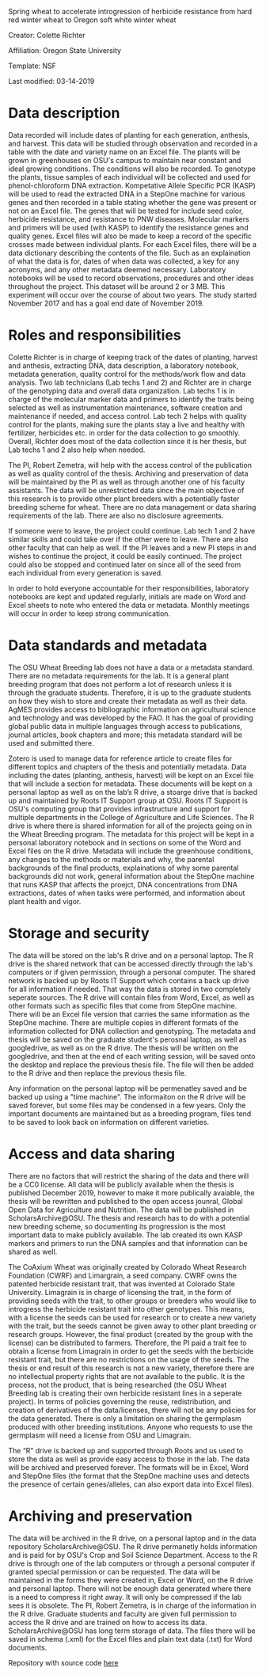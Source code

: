Spring wheat to accelerate introgression of herbicide resistance from hard red winter wheat to Oregon soft white winter wheat

Creator: Colette Richter

Affiliation: Oregon State University

Template: NSF

Last modified: 03-14-2019


# Data description
Data recorded will include dates of planting for each generation, anthesis, and harvest. This data will be studied through observation and recorded in a table with the date and variety name on an Excel file. The plants will be grown in greenhouses on OSU's campus to maintain near constant and ideal growing conditions. The conditions will also be recorded. To genotype the plants, tissue samples of each individual will be collected and used for phenol-chloroform DNA extraction. Kompetative Allele Specific PCR (KASP) will be used to read the extracted DNA in a StepOne machine for various genes and then recorded in a table stating whether the gene was present or not on an Excel file. The genes that will be tested for include seed color, herbicide resistance, and resistance to PNW diseases. Molecular markers and primers will be used (with KASP) to identify the resistance genes and quality genes. Excel files will also be made to keep a record of the specific crosses made between individual plants. For each Excel files, there will be a data dictionary describing the contents of the file. Such as an explaination of what the data is for, dates of when data was collected, a key for any acronyms, and any other metadata deemed necessary. Laboratory notebooks will be used to record observations, procedures and other ideas throughout the project. This dataset will be around 2 or 3 MB. This experiment will occur over the course of about two years. The study started November 2017 and has a goal end date of November 2019.

# Roles and responsibilities
Colette Richter is in charge of keeping track of the dates of planting, harvest and anthesis, extracting DNA, data description, a laboratory notebook, metadata generation, quality control for the methods/work flow and data analysis. Two lab technicians (Lab techs 1 and 2) and Richter are in charge of the genotyping data and overall data organization. Lab techs 1 is in charge of the molecular marker data and primers to identify the traits being selected as well as instrumentation maintenance, software creation and maintenance if needed, and access control. Lab tech 2 helps with quality control for the plants, making sure the plants stay a live and healthy with fertilizer, herbicides etc. in order for the data collection to go smoothly. Overall, Richter does most of the data collection since it is her thesis, but Lab techs 1 and 2 also help when needed.

The PI, Robert Zemetra, will help with the access control of the publication as well as quality control of the thesis. Archiving and preservation of data will be maintained by the PI as well as through another one of his faculty assistants. The data will be unrestricted data since the main objective of this research is to provide other plant breeders with a potentially faster breeding scheme for wheat. There are no data management or data sharing requirements of the lab. There are also no disclosure agreements.

If someone were to leave, the project could continue. Lab tech 1 and 2 have similar skills and could take over if the other were to leave. There are also other faculty that can help as well. If the PI leaves and a new PI steps in and wishes to continue the project, it could be easily continued. The project could also be stopped and continued later on since all of the seed from each individual from every generation is saved. 

In order to hold everyone accountable for their responsibilities, laboratory notebooks are kept and updated regularly, initials are made on Word and Excel sheets to note who entered the data or metadata. Monthly meetings will occur in order to keep strong communication.

# Data standards and metadata
The OSU Wheat Breeding lab does not have a data or a metadata standard. There are no metadata requirements for the lab. It is a general plant breeding program that does not perform a lot of research unless it is through the graduate students. Therefore, it is up to the graduate students on how they wish to store and create their metadata as well as their data. AgMES provides access to bibliographic information on agricultural science and technology and was developed by the FAO. It has the goal of providing global public data in multiple languages through access to publications, journal articles, book chapters and more; this metadata standard will be used and submitted there.

Zotero is used to manage data for reference article to create files for different topics and chapters of the thesis and potentially metadata. Data including the dates (planting, anthesis, harvest) will be kept on an Excel file that will include a section for metadata. These documents will be kept on a personal laptop as well as on the lab’s R drive, a stoarge drive that is backed up and maintained by Roots IT Support group at OSU. Roots IT Support is OSU's computing group that provides infrastructure and support for multiple departments in the College of Agriculture and Life Sciences. The R drive is where there is shared information for all of the projects going on in the Wheat Breeding program. The metadata for this project will be kept in a personal laboratory notebook and in sections on some of the Word and Excel files on the R drive. Metadata will include the greenhouse conditions, any changes to the methods or materials and why, the parental backgrounds of the final products, explainations of why some parental backgrounds did not work, general information about the StepOne machine that runs KASP that affects the proejct, DNA concentrations from DNA extractions, dates of when tasks were performed, and information about plant health and vigor.

# Storage and security
The data will be stored on the lab's R drive and on a personal laptop. The R drive is the shared network that can be accessed directly through the lab's computers or if given permission, through a personal computer. The shared network is backed up by Roots IT Support which contains a back up drive for all information if needed. That way the data is stored in two completely seperate sources. The R drive will contain files from Word, Excel, as well as other formats such as specific files that come from StepOne machine. There will be an Excel file version that carries the same information as the StepOne machine. There are multiple copies in different formats of the information collected for DNA collection and genotyping. The metadata and thesis will be saved on the graduate student's perosnal laptop, as well as googledrive, as well as on the R drive. The thesis will be written on the googledrive, and then at the end of each writing session, will be saved onto the desktop and replace the previous thesis file. The file will then be added to the R drive and then replace the previous thesis file.

Any information on the personal laptop will be permenatley saved and be backed up using a "time machine". The informaiton on the R drive will be saved forever, but some files may be condensed in a few years. Only the important documents are maintained but as a breeding program, files tend to be saved to look back on information on different varieties. 

# Access and data sharing
There are no factors that will restrict the sharing of the data and there will be a CC0 license. All data will be publicly available when the thesis is published December 2019, however to make it more publically avaiable, the thesis will be rewritten and published to the open access jounral, Global Open Data for Agriculture and Nutrition. The data will be published in ScholarsArchive@OSU. The thesis and research has to do with a potential new breeding scheme, so documenting its progression is the most important data to make publicly available. The lab created its own KASP markers and primers to run the DNA samples and that information can be shared as well.

The CoAxium Wheat was originally created by Colorado Wheat Research Foundation (CWRF) and Limargrain, a seed company. CWRF owns the patented herbicide resistant trait, that was invented at Colorado State University. Limagrain is in charge of licensing the trait, in the form of providing seeds with the trait, to other groups or breeders who would like to introgress the herbicide resistant trait into other genotypes. This means, with a license the seeds can be used for research or to create a new variety with the trait, but the seeds cannot be given away to other plant breeding or research groups. However, the final product (created by the group with the license) can be distributed to farmers. Therefore, the PI paid a trait fee to obtain a license from Limagrain in order to get the seeds with the berbicide resistant trait, but there are no restrictions on the usage of the seeds. The thesis or end result of this research is not a new variety, therefore there are no intellectual property rights that are not available to the public. It is the process, not the product, that is being researched (the OSU Wheat Breeding lab is creating their own herbicide resistant lines in a seperate project). In terms of policies governing the reuse, redistribution, and creation of derivatives of the data/licenses, there will not be any policies for the data generated. There is only a limitation on sharing the germplasm produced with other breeding institutions. Anyone who requests to use the germplasm will need a license from OSU and Limagrain.

The “R” drive is backed up and supported through Roots and us used to store the data as well as provide easy access to those in the lab. The data will be archived and preserved forever. The formats will be in Excel, Word and StepOne files (the format that the StepOne machine uses and detects the presence of certain genes/alleles, can also export data into Excel files). 


# Archiving and preservation
The data will be archived in the R drive, on a personal laptop and in the data repository ScholarsArchive@OSU. The R drive permanetly holds information and is paid for by OSU's Crop and Soil Science Department. Access to the R drive is through one of the lab computers or through a personal computer if granted special permission or can be requested. The data will be maintained in the forms they were created in, Excel or Word, on the R drive and personal laptop. There will not be enough data generated where there is a need to compress it right away. It will only be compressed if the lab sees it is obsolete. The PI, Robert Zemetra, is in charge of the information in the R drive. Graduate students and faculty are given full permission to access the R drive and are trained on how to access its data. ScholarsArchive@OSU has long term storage of data. The files there will be saved in schema (.xml) for the Excel files and plain text data (.txt) for Word documents.

Repository with source code [here](https://github.com/clarallebot/GRAD521_DMPtemplate)
